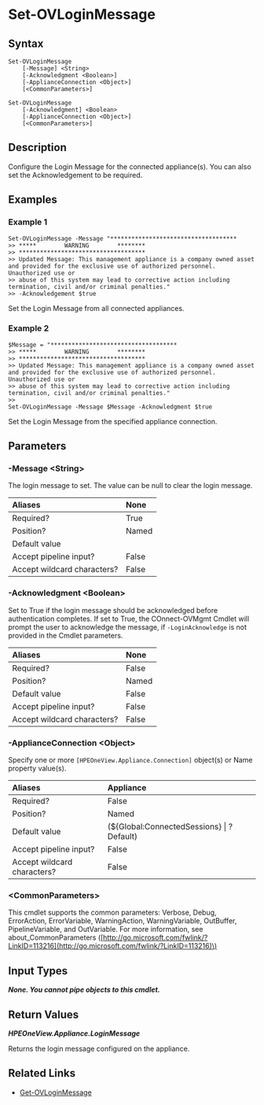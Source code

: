﻿---
description: Set appliance Login Message.
---

# Set-OVLoginMessage

## Syntax

```text
Set-OVLoginMessage
    [-Message] <String>
    [-Acknowledgment <Boolean>]
    [-ApplianceConnection <Object>]
    [<CommonParameters>]
```

```text
Set-OVLoginMessage
    [-Acknowledgment] <Boolean>
    [-ApplianceConnection <Object>]
    [<CommonParameters>]
```

## Description

Configure the Login Message for the connected appliance(s).  You can also set the Acknowledgement to be required.

## Examples

###  Example 1 

```text
Set-OVLoginMessage -Message "************************************
>> *****        WARNING        ********
>> ************************************
>> Updated Message: This management appliance is a company owned asset and provided for the exclusive use of authorized personnel. Unauthorized use or
>> abuse of this system may lead to corrective action including termination, civil and/or criminal penalties."
>> -Acknowledgement $true
```

Set the Login Message from all connected appliances.

###  Example 2 

```text
$Message = "************************************
>> *****        WARNING        ********
>> ************************************
>> Updated Message: This management appliance is a company owned asset and provided for the exclusive use of authorized personnel. Unauthorized use or
>> abuse of this system may lead to corrective action including termination, civil and/or criminal penalties."
>>
Set-OVLoginMessage -Message $Message -Acknowledgment $true 
```

Set the Login Message from the specified appliance connection.

## Parameters

### -Message &lt;String&gt;

The login message to set.  The value can be null to clear the login message.

| Aliases | None |
| :--- | :--- |
| Required? | True |
| Position? | Named |
| Default value |  |
| Accept pipeline input? | False |
| Accept wildcard characters? | False |

### -Acknowledgment &lt;Boolean&gt;

Set to True if the login message should be acknowledged before authentication completes.  If set to True, the COnnect-OVMgmt Cmdlet will prompt the user to acknowledge the message, if `-LoginAcknowledge` is not provided in the Cmdlet parameters.

| Aliases | None |
| :--- | :--- |
| Required? | False |
| Position? | Named |
| Default value | False |
| Accept pipeline input? | False |
| Accept wildcard characters? | False |

### -ApplianceConnection &lt;Object&gt;

Specify one or more `[HPEOneView.Appliance.Connection]` object(s) or Name property value(s).

| Aliases | Appliance |
| :--- | :--- |
| Required? | False |
| Position? | Named |
| Default value | (${Global:ConnectedSessions} &vert; ? Default) |
| Accept pipeline input? | False |
| Accept wildcard characters? | False |

### &lt;CommonParameters&gt;

This cmdlet supports the common parameters: Verbose, Debug, ErrorAction, ErrorVariable, WarningAction, WarningVariable, OutBuffer, PipelineVariable, and OutVariable. For more information, see about\_CommonParameters \([http://go.microsoft.com/fwlink/?LinkID=113216](http://go.microsoft.com/fwlink/?LinkID=113216)\)

## Input Types

_**None.  You cannot pipe objects to this cmdlet.**_

## Return Values

_**HPEOneView.Appliance.LoginMessage**_

Returns the login message configured on the appliance.


## Related Links

* [Get-OVLoginMessage](../appliance/get-ovloginmessage.md)
